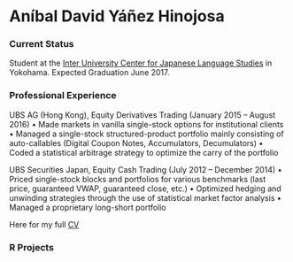 # Aníbal David Yáñez Hinojosa

### Current Status

Student at the [Inter University Center for Japanese Language Studies](https://web.stanford.edu/dept/IUC/cgi-bin/) in Yokohama. Expected Graduation June 2017. 

### Professional Experience

UBS AG (Hong Kong), Equity Derivatives Trading (January 2015 – August 2016)
•	Made markets in vanilla single-stock options for institutional clients
•	Managed a single-stock structured-product portfolio mainly consisting of auto-callables (Digital Coupon Notes, Accumulators, Decumulators)
•	Coded a statistical arbitrage strategy to optimize the carry of the portfolio 

UBS Securities Japan, Equity Cash Trading (July 2012 – December 2014)
•	Priced single-stock blocks and portfolios for various benchmarks (last price, guaranteed VWAP, guaranteed close, etc.)
•	Optimized hedging and unwinding strategies through the use of statistical market factor analysis 
•	Managed a proprietary long-short portfolio 

Here for my full [CV](ResumeAnibal.pdf)

### R Projects


